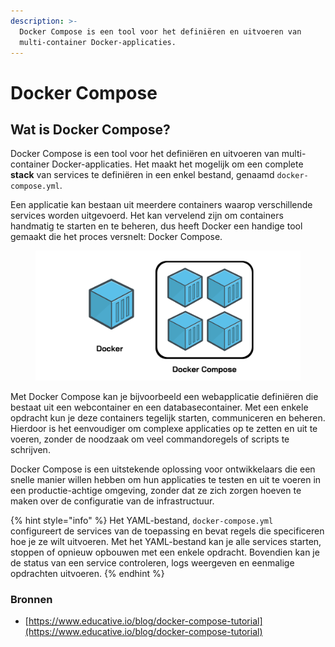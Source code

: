 ```yaml
---
description: >-
  Docker Compose is een tool voor het definiëren en uitvoeren van
  multi-container Docker-applicaties.
---
```


# Docker Compose

## Wat is Docker Compose?

Docker Compose is een tool voor het definiëren en uitvoeren van multi-container Docker-applicaties. Het maakt het mogelijk om een complete **stack** van services te definiëren in een enkel bestand, genaamd `docker-compose.yml`.

Een applicatie kan bestaan uit meerdere containers waarop verschillende services worden uitgevoerd. Het kan vervelend zijn om containers handmatig te starten en te beheren, dus heeft Docker een handige tool gemaakt die het proces versnelt: Docker Compose.

<figure><img src="../../images/docker/image (4) (2) (1).png" alt=""><figcaption></figcaption></figure>

Met Docker Compose kan je bijvoorbeeld een webapplicatie definiëren die bestaat uit een webcontainer en een databasecontainer. Met een enkele opdracht kun je deze containers tegelijk starten, communiceren en beheren. Hierdoor is het eenvoudiger om complexe applicaties op te zetten en uit te voeren, zonder de noodzaak om veel commandoregels of scripts te schrijven.

Docker Compose is een uitstekende oplossing voor ontwikkelaars die een snelle manier willen hebben om hun applicaties te testen en uit te voeren in een productie-achtige omgeving, zonder dat ze zich zorgen hoeven te maken over de configuratie van de infrastructuur.

{% hint style="info" %}
Het YAML-bestand, `docker-compose.yml` configureert de services van de toepassing en bevat regels die specificeren hoe je ze wilt uitvoeren. Met het YAML-bestand kan je alle services starten, stoppen of opnieuw opbouwen met een enkele opdracht. Bovendien kan je de status van een service controleren, logs weergeven en eenmalige opdrachten uitvoeren.
{% endhint %}

### Bronnen

* [https://www.educative.io/blog/docker-compose-tutorial](https://www.educative.io/blog/docker-compose-tutorial)
